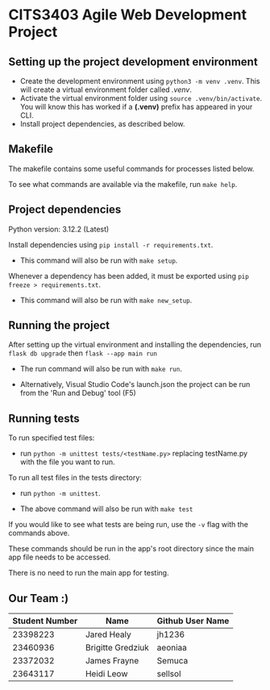 # CITS3403 Agile Web Development Project

## Setting up the project development environment

-   Create the development environment using `python3 -m venv .venv`. This will create a virtual environment folder called _.venv_.
-   Activate the virtual environment folder using `source .venv/bin/activate`. You will know this has worked if a **(.venv)** prefix has appeared in your CLI.
-   Install project dependencies, as described below.

## Makefile

The makefile contains some useful commands for processes listed below.

To see what commands are available via the makefile, run `make help`.

## Project dependencies

Python version: 3.12.2 (Latest)

Install dependencies using `pip install -r requirements.txt`.

-   This command will also be run with `make setup`.

Whenever a dependency has been added, it must be exported using `pip freeze > requirements.txt`.

-   This command will also be run with `make new_setup`.

## Running the project

After setting up the virtual environment and installing the dependencies, run `flask db upgrade` then `flask --app main run`

-   The run command will also be run with `make run`.

-   Alternatively, Visual Studio Code's launch.json the project can be run from the 'Run and Debug' tool (F5)

## Running tests

To run specified test files:

-   run `python -m unittest tests/<testName.py>` replacing testName.py with the file you want to run.

To run all test files in the tests directory:

-   run `python -m unittest`.

-   The above command will also be run with `make test`

If you would like to see what tests are being run, use the `-v` flag with the commands above.

These commands should be run in the app's root directory since the main app file needs to be accessed.

There is no need to run the main app for testing.

## Our Team :)

| Student Number | Name              | Github User Name |
| -------------- | ----------------- | ---------------- |
| 23398223       | Jared Healy       | jh1236           |
| 23460936       | Brigitte Gredziuk | aeoniaa          |
| 23372032       | James Frayne      | Semuca           |
| 23643117       | Heidi Leow        | sellsol          |
